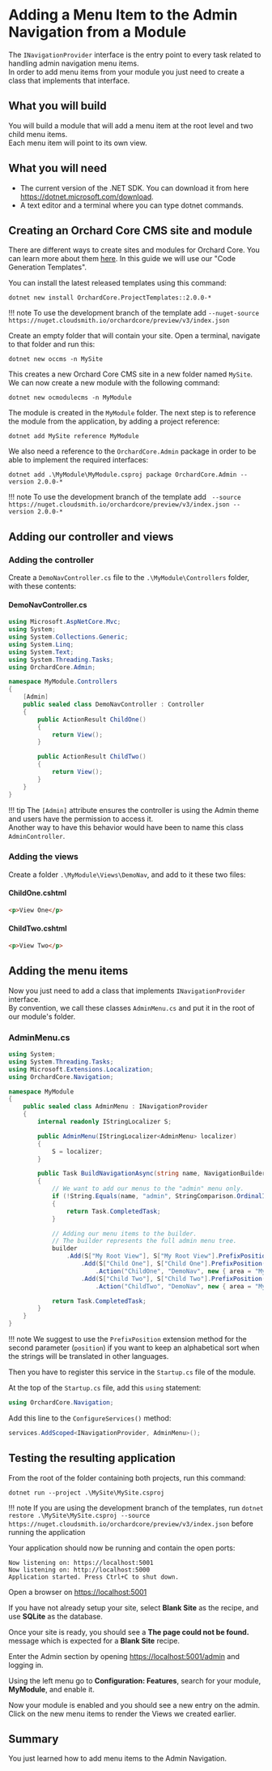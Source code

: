 # Adding a Menu Item to the Admin Navigation from a Module

The `INavigationProvider` interface is the entry point to every task related to handling admin navigation menu items.  
In order to add menu items from your module you just need to create a class that implements that interface.

## What you will build

You will build a module that will add a menu item at the root level and two child menu items.  
Each menu item will point to its own view.

## What you will need

- The current version of the .NET SDK. You can download it from here <https://dotnet.microsoft.com/download>.
- A text editor and a terminal where you can type dotnet commands.

## Creating an Orchard Core CMS site and module

There are different ways to create sites and modules for Orchard Core. You can learn more about them [here](../../getting-started/templates/README.md). In this guide we will use our "Code Generation Templates".

You can install the latest released templates using this command:

```dotnet new install OrchardCore.ProjectTemplates::2.0.0-*```
 
!!! note
    To use the development branch of the template add `--nuget-source https://nuget.cloudsmith.io/orchardcore/preview/v3/index.json`

Create an empty folder that will contain your site. Open a terminal, navigate to that folder and run this:

```dotnet new occms -n MySite```

This creates a new Orchard Core CMS site in a new folder named `MySite`.
We can now create a new module with the following command:

```dotnet new ocmodulecms -n MyModule```

The module is created in the `MyModule` folder.
The next step is to reference the module from the application, by adding a project reference:

```dotnet add MySite reference MyModule```

We also need a reference to the `OrchardCore.Admin` package in order to be able to implement the required interfaces:

```dotnet add .\MyModule\MyModule.csproj package OrchardCore.Admin --version 2.0.0-*```

!!! note
    To use the development branch of the template add ` --source https://nuget.cloudsmith.io/orchardcore/preview/v3/index.json --version 2.0.0-*`

## Adding our controller and views

### Adding the controller

Create a `DemoNavController.cs` file to the `.\MyModule\Controllers` folder, with these contents:

#### DemoNavController.cs

```csharp
using Microsoft.AspNetCore.Mvc;
using System;
using System.Collections.Generic;
using System.Linq;
using System.Text;
using System.Threading.Tasks;
using OrchardCore.Admin;

namespace MyModule.Controllers
{
    [Admin]
    public sealed class DemoNavController : Controller
    {
        public ActionResult ChildOne()
        {
            return View();
        }

        public ActionResult ChildTwo()
        {
            return View();
        }
    }
}
```

!!! tip
   The `[Admin]` attribute ensures the controller is using the Admin theme and users have the permission to access it.  
   Another way to have this behavior would have been to name this class `AdminController`.

### Adding the views

Create a folder `.\MyModule\Views\DemoNav`, and add to it these two files:

#### ChildOne.cshtml

```html
<p>View One</p>
```

#### ChildTwo.cshtml

```html
<p>View Two</p>
```

## Adding the menu items

Now you just need to add a class that implements `INavigationProvider` interface.  
By convention, we call these classes `AdminMenu.cs` and put it in the root of our module's folder.

### AdminMenu.cs

```csharp
using System;
using System.Threading.Tasks;
using Microsoft.Extensions.Localization;
using OrchardCore.Navigation;

namespace MyModule
{
    public sealed class AdminMenu : INavigationProvider
    {
        internal readonly IStringLocalizer S;

        public AdminMenu(IStringLocalizer<AdminMenu> localizer)
        {
            S = localizer;
        }

        public Task BuildNavigationAsync(string name, NavigationBuilder builder)
        {
            // We want to add our menus to the "admin" menu only.
            if (!String.Equals(name, "admin", StringComparison.OrdinalIgnoreCase))
            {
                return Task.CompletedTask;
            }

            // Adding our menu items to the builder.
            // The builder represents the full admin menu tree.
            builder
                .Add(S["My Root View"], S["My Root View"].PrefixPosition(),  rootView => rootView               
                    .Add(S["Child One"], S["Child One"].PrefixPosition(), childOne => childOne
                        .Action("ChildOne", "DemoNav", new { area = "MyModule"}))
                    .Add(S["Child Two"], S["Child Two"].PrefixPosition(), childTwo => childTwo
                        .Action("ChildTwo", "DemoNav", new { area = "MyModule"})));

            return Task.CompletedTask;
        }
    }
}
```

!!! note
    We suggest to use the `PrefixPosition` extension method for the second parameter (`position`) if you want to keep an alphabetical sort when the strings will be translated in other languages.

Then you have to register this service in the `Startup.cs` file of the module.

At the top of the `Startup.cs` file, add this `using` statement:

```csharp
using OrchardCore.Navigation;
```

Add this line to the `ConfigureServices()` method:

```csharp
services.AddScoped<INavigationProvider, AdminMenu>();
```

## Testing the resulting application

From the root of the folder containing both projects, run this command:

`dotnet run --project .\MySite\MySite.csproj`

!!! note
    If you are using the development branch of the templates, run `dotnet restore .\MySite\MySite.csproj --source https://nuget.cloudsmith.io/orchardcore/preview/v3/index.json` before running the application

Your application should now be running and contain the open ports:

```
Now listening on: https://localhost:5001
Now listening on: http://localhost:5000
Application started. Press Ctrl+C to shut down.
```

Open a browser on <https://localhost:5001>

If you have not already setup your site, select __Blank Site__ as the recipe, and use __SQLite__ as the database.

Once your site is ready, you should see a __The page could not be found.__ message which is expected for a __Blank Site__ recipe.

Enter the Admin section by opening <https://localhost:5001/admin> and logging in.

Using the left menu go to __Configuration: Features__, search for your module, __MyModule__, and enable it.

Now your module is enabled and you should see a new entry on the admin.  
Click on the new menu items to render the Views we created earlier.

## Summary

You just learned how to add menu items to the Admin Navigation.
